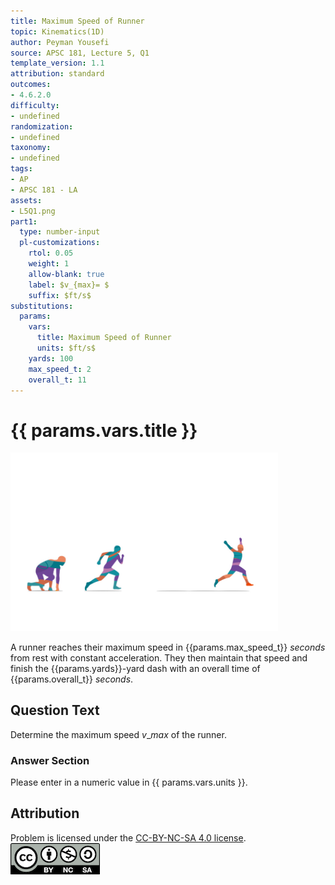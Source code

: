 ```yaml
---
title: Maximum Speed of Runner
topic: Kinematics(1D)
author: Peyman Yousefi
source: APSC 181, Lecture 5, Q1
template_version: 1.1
attribution: standard
outcomes:
- 4.6.2.0
difficulty:
- undefined
randomization:
- undefined
taxonomy:
- undefined
tags:
- AP
- APSC 181 - LA
assets:
- L5Q1.png
part1:
  type: number-input
  pl-customizations:
    rtol: 0.05
    weight: 1
    allow-blank: true
    label: $v_{max}= $
    suffix: $ft/s$
substitutions:
  params:
    vars:
      title: Maximum Speed of Runner
      units: $ft/s$
    yards: 100
    max_speed_t: 2
    overall_t: 11
---
```

# {{ params.vars.title }}
<img src="L5Q1.png" width=85%>

A runner reaches their maximum speed in {{params.max_speed_t}} $seconds$ from rest with constant acceleration.
They then maintain that speed and finish the {{params.yards}}-yard dash with an overall time of {{params.overall_t}} $seconds$.

## Question Text

Determine the maximum speed $v\_{max}$ of the runner.

### Answer Section

Please enter in a numeric value in {{ params.vars.units }}.

## Attribution

Problem is licensed under the [CC-BY-NC-SA 4.0 license](https://creativecommons.org/licenses/by-nc-sa/4.0/).<br> ![The Creative Commons 4.0 license requiring attribution-BY, non-commercial-NC, and share-alike-SA license.](https://raw.githubusercontent.com/firasm/bits/master/by-nc-sa.png)